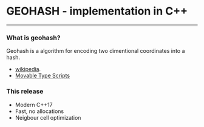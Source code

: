GEOHASH - implementation in C++
===============================

---
### What is geohash?

Geohash is a algorithm for encoding two dimentional coordinates into a hash.

- [wikipedia].
- [Movable Type Scripts]

### This release

- Modern C++17
- Fast, no allocations
- Neigbour cell optimization

[wikipedia]:		https://en.wikipedia.org/wiki/Geohash
[Movable Type Scripts]:	https://www.movable-type.co.uk/scripts/geohash.html
